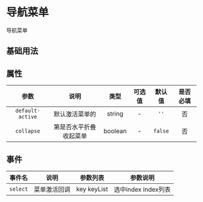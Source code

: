 <!-- 加载 demo 组件 start -->
<script setup>
import demo from './demo.vue'
</script>
<!-- 加载 demo 组件 end -->

<!-- 正文开始 -->

# 导航菜单

导航菜单

## 基础用法

<Preview comp-name="Menu" demo-name="demo">
  <demo />
</Preview>

## 属性

参数 | 说明 | 类型 | 可选值 | 默认值 | 是否必填
:-: | :-: | :-: | :-: | :-: | :-:
`default-active` | 默认激活菜单的   | string | - | `''` | 否
`collapse` | 第是否水平折叠收起菜单 | boolean | - | `false` | 否

## 事件

事件名 | 说明 | 参数列表 | 参数说明
:-: | :-: | :-: | :-:
`select` | 菜单激活回调  | key keyList | 选中index index列表
